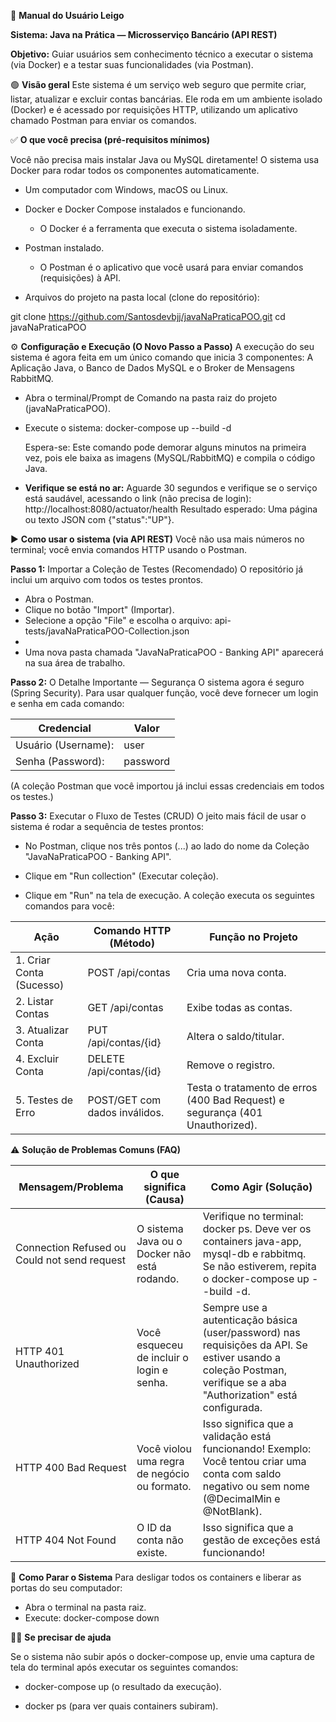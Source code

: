 📘 **Manual do Usuário Leigo**

**Sistema: Java na Prática — Microsserviço Bancário (API REST)**

**Objetivo:** Guiar usuários sem conhecimento técnico a executar o sistema (via Docker) e a testar suas funcionalidades (via Postman).

🟢 **Visão geral**
Este sistema é um serviço web seguro que permite criar, listar, atualizar e excluir contas bancárias. Ele roda em um ambiente isolado (Docker) e é acessado por requisições HTTP, utilizando um aplicativo chamado Postman para enviar os comandos.


✅ **O que você precisa (pré-requisitos mínimos)**

Você não precisa mais instalar Java ou MySQL diretamente! O sistema usa Docker para rodar todos os componentes automaticamente.

 * Um computador com Windows, macOS ou Linux.

 * Docker e Docker Compose instalados e funcionando.
   
   * O Docker é a ferramenta que executa o sistema isoladamente.
     
 * Postman instalado.
   * O Postman é o aplicativo que você usará
      para enviar comandos (requisições) à API.
     
 * Arquivos do projeto na pasta local (clone do repositório):
<!-- end list -->
git clone https://github.com/Santosdevbjj/javaNaPraticaPOO.git
cd javaNaPraticaPOO

⚙️ **Configuração e Execução (O Novo Passo a Passo)**
A execução do seu sistema é agora feita em um único comando que inicia 3 componentes: A Aplicação Java, o Banco de Dados MySQL e o Broker de Mensagens RabbitMQ.

 * Abra o terminal/Prompt de Comando na pasta raiz do projeto (javaNaPraticaPOO).
 * Execute o sistema:
   docker-compose up --build -d

   Espera-se: Este comando pode demorar alguns minutos na primeira vez, pois ele baixa as imagens (MySQL/RabbitMQ) e compila o código Java.
   
 * **Verifique se está no ar:**
   Aguarde 30 segundos e verifique se o serviço está saudável, acessando o link (não precisa de login):
   http://localhost:8080/actuator/health
   Resultado esperado: Uma página ou texto JSON com {"status":"UP"}.
   
▶️ **Como usar o sistema (via API REST)**
Você não usa mais números no terminal; você envia comandos HTTP usando o Postman.

**Passo 1:** Importar a Coleção de Testes (Recomendado)
O repositório já inclui um arquivo com todos os testes prontos.

 * Abra o Postman.
 * Clique no botão "Import" (Importar).
 * Selecione a opção "File" e escolha o arquivo: api-tests/javaNaPraticaPOO-Collection.json
 * 
 * Uma nova pasta chamada "JavaNaPraticaPOO - Banking API" aparecerá na sua área de trabalho.
   
**Passo 2:** O Detalhe Importante — Segurança
O sistema agora é seguro (Spring Security). Para usar qualquer função, você deve fornecer um login e senha em cada comando:

| Credencial | Valor |
|---|---|
| Usuário (Username): | user |
| Senha (Password): | password |

(A coleção Postman que você importou já inclui essas credenciais em todos os testes.)

**Passo 3:** Executar o Fluxo de Testes (CRUD)
O jeito mais fácil de usar o sistema é rodar a sequência de testes prontos:

 * No Postman, clique nos três pontos (...) ao lado do nome da Coleção "JavaNaPraticaPOO - Banking API".
   
 * Clique em "Run collection" (Executar coleção).
 * Clique em "Run" na tela de execução.
A coleção executa os seguintes comandos para você:

| Ação | Comando HTTP (Método) | Função no Projeto |
|---|---|---|
| 1. Criar Conta (Sucesso) | POST /api/contas | Cria uma nova conta. |
| 2. Listar Contas | GET /api/contas | Exibe todas as contas. |
| 3. Atualizar Conta | PUT /api/contas/{id} | Altera o saldo/titular. |
| 4. Excluir Conta | DELETE /api/contas/{id} | Remove o registro. |
| 5. Testes de Erro | POST/GET com dados inválidos. | Testa o tratamento de erros (400 Bad Request) e segurança (401 Unauthorized). |

⚠️ **Solução de Problemas Comuns (FAQ)**

| Mensagem/Problema | O que significa (Causa) | Como Agir (Solução) |
|---|---|---|
| Connection Refused ou Could not send request | O sistema Java ou o Docker não está rodando. | Verifique no terminal: docker ps. Deve ver os containers java-app, mysql-db e rabbitmq. Se não estiverem, repita o docker-compose up --build -d. |
| HTTP 401 Unauthorized | Você esqueceu de incluir o login e senha. | Sempre use a autenticação básica (user/password) nas requisições da API. Se estiver usando a coleção Postman, verifique se a aba "Authorization" está configurada. |
| HTTP 400 Bad Request | Você violou uma regra de negócio ou formato. | Isso significa que a validação está funcionando! Exemplo: Você tentou criar uma conta com saldo negativo ou sem nome (@DecimalMin e @NotBlank). |
| HTTP 404 Not Found | O ID da conta não existe. | Isso significa que a gestão de exceções está funcionando! |

🔴 **Como Parar o Sistema**
Para desligar todos os containers e liberar as portas do seu computador:
 * Abra o terminal na pasta raiz.
 * Execute:
   docker-compose down
   

👩‍💻 **Se precisar de ajuda**

Se o sistema não subir após o docker-compose up, envie uma captura de tela do terminal após executar os seguintes comandos:

 * docker-compose up (o resultado da execução).
 
 * docker ps (para ver quais containers subiram).

   
